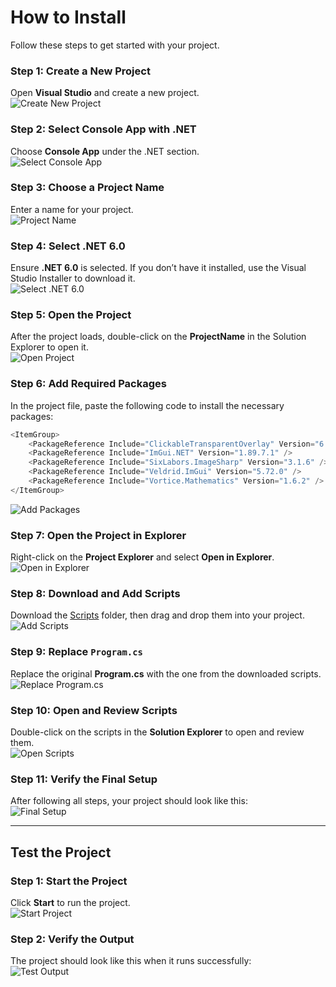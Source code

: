 # How to Install

Follow these steps to get started with your project.

### Step 1: Create a New Project
Open **Visual Studio** and create a new project.  
![Create New Project](./pictures/1.png)

### Step 2: Select Console App with .NET
Choose **Console App** under the .NET section.  
![Select Console App](./pictures/2.png)

### Step 3: Choose a Project Name
Enter a name for your project.  
![Project Name](./pictures/3.png)

### Step 4: Select .NET 6.0
Ensure **.NET 6.0** is selected. If you don’t have it installed, use the Visual Studio Installer to download it.  
![Select .NET 6.0](./pictures/4.png)

### Step 5: Open the Project
After the project loads, double-click on the **ProjectName** in the Solution Explorer to open it.  
![Open Project](./pictures/5.png)

### Step 6: Add Required Packages
In the project file, paste the following code to install the necessary packages:

```csharp
<ItemGroup>
    <PackageReference Include="ClickableTransparentOverlay" Version="6.2.1" />
    <PackageReference Include="ImGui.NET" Version="1.89.7.1" />
    <PackageReference Include="SixLabors.ImageSharp" Version="3.1.6" />
    <PackageReference Include="Veldrid.ImGui" Version="5.72.0" />
    <PackageReference Include="Vortice.Mathematics" Version="1.6.2" />
</ItemGroup>
```

![Add Packages](./pictures/6.png)

### Step 7: Open the Project in Explorer
Right-click on the **Project Explorer** and select **Open in Explorer**.  
![Open in Explorer](./pictures/7.png)

### Step 8: Download and Add Scripts
Download the [Scripts](./scripts) folder, then drag and drop them into your project.  
![Add Scripts](./pictures/8.png)

### Step 9: Replace `Program.cs`
Replace the original **Program.cs** with the one from the downloaded scripts.  
![Replace Program.cs](./pictures/9.png)

### Step 10: Open and Review Scripts
Double-click on the scripts in the **Solution Explorer** to open and review them.  
![Open Scripts](./pictures/10.png)

### Step 11: Verify the Final Setup
After following all steps, your project should look like this:  
![Final Setup](./pictures/11_finish.png)

---

## Test the Project

### Step 1: Start the Project
Click **Start** to run the project.  
![Start Project](./pictures/12_test.png)

### Step 2: Verify the Output
The project should look like this when it runs successfully:  
![Test Output](./pictures/13_test.png)
